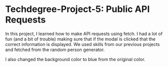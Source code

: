 # Techdegree-Project-5: Public API Requests

In this project, I learned how to make API requests using fetch.
I had a lot of fun (and a bit of trouble) making sure that if the modal is clicked
that the correct information is displayed. We used skills from our previous projects
and fetched from the random person generator.

I also changed the background color to blue from the original color.
